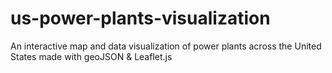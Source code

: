 # us-power-plants-visualization
 An interactive map and data visualization of power plants across the United States made with geoJSON & Leaflet.js
